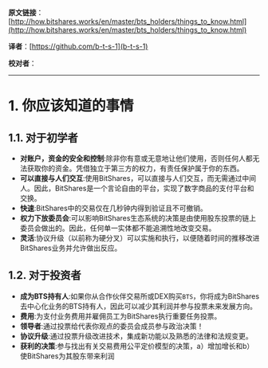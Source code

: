   **原文链接**：[http://how.bitshares.works/en/master/bts_holders/things_to_know.html](http://how.bitshares.works/en/master/bts_holders/things_to_know.html)
 
 **译者**：[https://github.com/b-t-s-1](b-t-s-1)
 
 **校对者**： 
  
***    


# 1. 你应该知道的事情

## 1.1. 对于初学者  

* **对账户，资金的安全和控制**:除非你有意或无意地让他们使用，否则任何人都无法获取你的资金。凭借独立于第三方的权力，有责任保护属于你的东西。
* **可以直接与人们交互**:使用BitShares，可以直接与人们交互，而无需通过中间人。因此，BitShares是一个言论自由的平台，实现了数字商品的支付平台和交换。
* **快速**:BitShares中的交易仅在几秒钟内得到验证且不可撤销。
* **权力下放委员会**:可以影响BitShares生态系统的决策是由使用股东投票的链上委员会做出的。因此，任何单一实体都不能追溯性地改变交易。
* **灵活**:协议升级（以前称为硬分叉）可以实施和执行，以便随着时间的推移改进BitShares业务并允许做出反应。

## 1.2. 对于投资者

* **成为BTS持有人**:如果你从合作伙伴交易所或DEX购买`BTS`，你将成为BitShares去中心化业务的BTS持有人，因此可以减少其利润并参与投票未来发展方向。
* **费用**:为支付业务费用并雇佣员工为BitShares执行重要任务投票。
* **领导者**:通过投票给代表你观点的委员会成员参与政治决策！
* **协议升级**:通过投票升级改进技术，集成新功能以及熟悉的法律和法规变更。
* **获利的决策**:参与找出有关交易费用公平定价模型的决策，a）增加增长和b）使BitShares为其股东带来利润